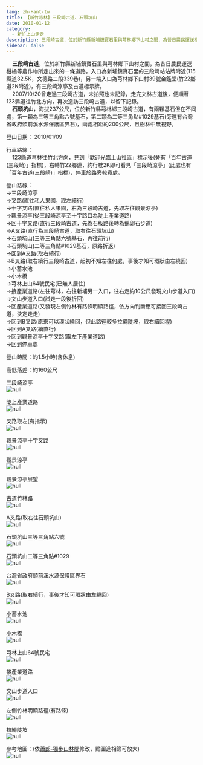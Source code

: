 ```yaml
---
lang: zh-Hant-tw
title: 【新竹芎林】三段崎古道、石頭坑山
date: 2010-01-12
category: 
  - 新竹上山走走
description: 三段崎古道，位於新竹縣新埔鎮寶石里與芎林鄉下山村之間，為昔日農民運送柑橘等農作物所走出來的一條道路，入口為新埔鎮寶石里的三段崎站站牌附近(115縣道32.5K，文德路二段339巷)，另一端入口為芎林鄉下山村39號金鑑堂(竹22鄉道2K附近)，有三段崎涼亭及古道標示牌。 2007/10/20曾走過三段崎古道，未拍照也未記錄，走完文林古道後，便順著123縣道往竹北方向，再次造訪三段崎古道，以留下記錄。 石頭坑山，海拔237公尺，位於新竹縣芎林鄉三段崎古道，有兩顆基石但在不同處，第一顆為三等三角點六號基石，第二顆為二等三角點#1029基石(旁還有台灣省政府頭前溪水源保護區界石)，兩處相距約200公尺，且樹林中無視野。
sidebar: false
---
```


    **三段崎古道**，位於新竹縣新埔鎮寶石里與芎林鄉下山村之間，為昔日農民運送柑橘等農作物所走出來的一條道路，入口為新埔鎮寶石里的三段崎站站牌附近(115縣道32.5K，文德路二段339巷)，另一端入口為芎林鄉下山村39號金鑑堂(竹22鄉道2K附近)，有三段崎涼亭及古道標示牌。  
    2007/10/20曾走過三段崎古道，未拍照也未記錄，走完文林古道後，便順著123縣道往竹北方向，再次造訪三段崎古道，以留下記錄。  
    **石頭坑山**，海拔237公尺，位於新竹縣芎林鄉三段崎古道，有兩顆基石但在不同處，第一顆為三等三角點六號基石，第二顆為二等三角點#1029基石(旁還有台灣省政府頭前溪水源保護區界石)，兩處相距約200公尺，且樹林中無視野。

登山日期： 2010/01/09

行車路線：  
    123縣道芎林往竹北方向，見到「歡迎光臨上山社區」標示後(旁有「百年古道(三段崎)」指標)，右轉竹22鄉道，約行駛2K即可看見「三段崎涼亭」(此處也有「百年古道(三段崎)」指標)，停車於路旁較寬處。

登山路線：  
→三段崎涼亭  
→叉路(直往私人果園，取左續行)  
→十字叉路(直往私人果園，右為三段崎古道，先取左往觀景涼亭)  
→觀景涼亭(從三段崎涼亭至十字路口為陡上產業道路)  
→回十字叉路(直行三段崎古道，先為石版路後轉為鵝卵石步道)  
→A叉路(直行為三段崎古道，取右往石頭坑山)  
→石頭坑山(三等三角點六號基石，再往前行)  
→石頭坑山(二等三角點#1029基石，原路折返)  
→回到A叉路(取右續行)  
→B叉路(取右續行三段崎古道，起初不知左往何處，事後才知可環狀由左繞回)  
→小蓄水池  
→小木橋  
→芎林上山64號民宅(已無人居住)  
→接產業道路(左往芎林，右往新埔另一入口，往右走約10公尺發現文山步道入口)  
→文山步道入口(試走一段後折回)  
→回產業道路(又發現左側竹林有路條明顯路徑，依方向判斷應可接回三段崎古道，決定走走)  
→回到B叉路(原來可以環狀繞回，但此路徑較多拉繩陡坡，取右續回程)  
→回到A叉路(續直行)  
→回到觀景涼亭十字叉路(取左下產業道路)  
→回到停車處

登山時間：約1.5小時(含休息)

高低落差：約160公尺

三段崎涼亭  
![null](image/143157257_l.jpg)

陡上產業道路  
![null](image/143157314_l.jpg)

叉路取左(有指示)  
![null](image/143157323_l.jpg)

觀景涼亭十字叉路  
![null](image/143157335_l.jpg)

觀景涼亭  
![null](image/143157343_l.jpg)

觀景涼亭展望  
![null](image/143157346_l.jpg)

古道竹林路  
![null](image/143157435_l.jpg)

A叉路(取右往石頭坑山)  
![null](image/143157446_l.jpg)

石頭坑山三等三角點六號  
![null](image/143157491_l.jpg)

石頭坑山二等三角點#1029  
![null](image/143157497_l.jpg)

台灣省政府頭前溪水源保護區界石  
![null](image/143157500_l.jpg)

B叉路(取右續行，事後才知可環狀由左繞回)  
![null](image/143157504_l.jpg)

小蓄水池  
![null](image/143157509_l.jpg)

小木橋  
![null](image/143157515_l.jpg)

芎林上山64號民宅  
![null](image/143157522_l.jpg)

接產業道路  
![null](image/143157524_l.jpg)

文山步道入口  
![null](image/143157532_l.jpg)

左側竹林明顯路徑(有路條)  
![null](image/143157543_l.jpg)

拉繩陡坡  
![null](image/143157547_l.jpg)

參考地圖：(依[蕭郎-獨步山林間](http://www.yougoipay.com/kenny/w597/index.htm)修改，點圖進相簿可放大)  
![null](image/143157587_l.jpg)